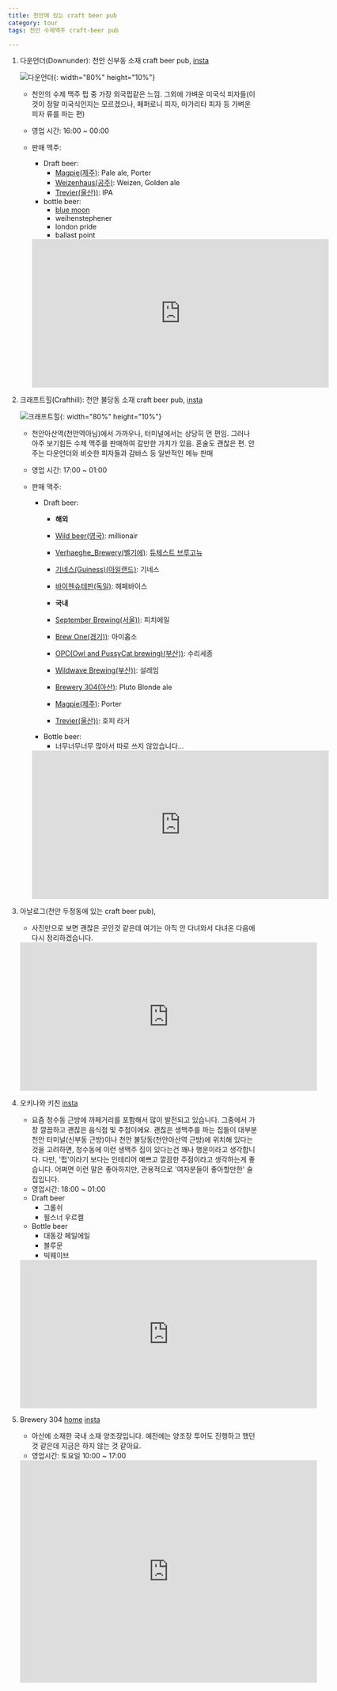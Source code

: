 ```yaml
---
title: 천안에 있는 craft beer pub
category: tour
tags: 천안 수제맥주 craft-beer pub

---
```


1. 다운언더(Downunder): 천안 신부동 소재 craft beer pub, [insta](https://www.instagram.com/pub_downunder/)

    ![다운언더](http://cfile21.uf.tistory.com/image/99EFE33359FDC4101EB384){: width="80%" height="10%"}
    - 천안의 수제 맥주 펍 중 가장 외국펍같은 느낌. 그외에 가벼운 미국식 피자들(이것이 정말 미국식인지는 모르겠으나, 페퍼로니 피자, 마가리타 피자 등 가벼운 피자 류를 파는 편)
    - 영업 시간: 16:00 ~ 00:00
    - 판매 맥주: 
        - Draft beer: 
            - [Magpie(제주)](http://www.magpiebrewing.com): Pale ale, Porter
            - [Weizenhaus(공주)](http://weizenhaus.com/): Weizen, Golden ale
            - [Trevier(울산))](https://www.facebook.com/trevierbrau/): IPA
        - bottle beer: 
            - [blue moon]()
            - weihenstephener
            - london pride
            - ballast point

        <iframe src="https://www.google.com/maps/embed?pb=!1m18!1m12!1m3!1d12775.913897343044!2d127.14496974061093!3d36.81903572911351!2m3!1f0!2f0!3f0!3m2!1i1024!2i768!4f13.1!3m3!1m2!1s0x357b285b9e6c867d%3A0x5b29615104170e73!2s363-13+Sinbu-dong%2C+Dongnam-gu%2C+Cheonan%2C+Chungcheongnam-do!5e0!3m2!1sen!2skr!4v1524818528082" width="600" height="300" frameborder="0" style="border:0" allowfullscreen></iframe>

2. 크래프트힐(Crafthill): 천안 불당동 소재 craft beer pub, [insta](https://www.instagram.com/craft_hill/)

    ![크래프트힐](http://image-logo.alba.kr/%2Fdata_image2%2Fcomlogo%2F201706%2F2017061007121858259_0.jpg){: width="80%" height="10%"}
    - 천안아산역(천안역아님)에서 가까우나, 터미널에서는 상당히 먼 편임. 그러나 아주 보기힘든 수제 맥주를 판매하여 갈만한 가치가 있음. 혼술도 괜찮은 편. 안주는 다운언더와 비슷한 피자들과 감바스 등 일반적인 메뉴 판매
    - 영업 시간: 17:00 ~ 01:00
    - 판매 맥주:
        - Draft beer: 
            - **해외**
            - [Wild beer(영국)](http://www.wildbeerco.com): millionair
            - [Verhaeghe_Brewery(벨기에)](https://en.wikipedia.org/wiki/Verhaeghe_Brewery): [듀체스트 브루고뉴](https://www.beeradvocate.com/beer/profile/641/1745/)
            - [기네스(Guiness)(아일랜드)](https://www.guinness.com): 기네스
            - [바이헨슈테판(독일)](https://www.weihenstephaner.de/en/): 헤페바이스

            - **국내**
            - [September Brewing(서울))](https://www.facebook.com/septemberbrewing/): 피치에일
            - [Brew One(경기))](https://www.facebook.com/BrewOneBrewery/): 아이홉소
            - [OPC(Owl and PussyCat brewing)(부산))](https://www.facebook.com/opc.taproom/): 수리세종
            - [Wildwave Brewing(부산))](https://www.facebook.com/wildwave.brew/): 설레임 
            - [Brewery 304(아산)](https://www.brewery304.com): Pluto Blonde ale
            - [Magpie(제주)](http://www.magpiebrewing.com): Porter
            - [Trevier(울산))](https://www.facebook.com/trevierbrau/): 호피 라거
        - Bottle beer:
            - 너무너무너무 많아서 따로 쓰지 않았습니다...

        <iframe src="https://www.google.com/maps/embed?pb=!1m18!1m12!1m3!1d3194.736094708067!2d127.10478401562047!3d36.80087737994841!2m3!1f0!2f0!3f0!3m2!1i1024!2i768!4f13.1!3m3!1m2!1s0x357ad80c80f7e719%3A0x70df15fcf376c7!2z7YGs656Y7ZSE7Yq47Z6Q!5e0!3m2!1sen!2skr!4v1524819391577" width="600" height="300" frameborder="0" style="border:0" allowfullscreen></iframe>

3. 아날로그(천안 두정동에 있는 craft beer pub), 
    - 사진만으로 보면 괜찮은 곳인것 같은데 여기는 아직 안 다녀와서 다녀온 다음에 다시 정리하겠습니다. 
    
    <iframe src="https://www.google.com/maps/embed?pb=!1m14!1m8!1m3!1d12773.546516068598!2d127.1376784!3d36.8332155!3m2!1i1024!2i768!4f13.1!3m3!1m2!1s0x0%3A0x507acd6d6fd8c66!2z7JWE64Kg66Gc6re4!5e0!3m2!1sen!2skr!4v1524898205172" width="600" height="300" frameborder="0" style="border:0" allowfullscreen></iframe>

4. 오키나와 키친 [insta](https://www.instagram.com/okinawakitchen306/)
    - 요즘 청수동 근방에 까페거리를 포함해서 많이 발전되고 있습니다. 그중에서 가장 깔끔하고 괜찮은 음식점 및 주점이에요. 괜찮은 생맥주를 파는 집들이 대부분 천안 터미널(신부동 근방)이나 천안 불당동(천안아산역 근방)에 위치해 있다는 것을 고려하면, 청수동에 이런 생맥주 집이 있다는건 꽤나 행운이라고 생각합니다. 다만, '펍'이라기 보다는 인테리어 예쁘고 깔끔한 주점이라고 생각하는게 좋습니다. 어쩌면 이런 말은 좋아하지만, 관용적으로 '여자분들이 좋아할만한' 술집입니다. 
    - 영업시간: 18:00 ~ 01:00
    - Draft beer
        - 그롤쉬 
        - 필스너 우르켈
    - Bottle beer
        - 대동강 페일에일
        - 블루문
        - 빅웨이브

    <iframe src="http://map2.daum.net/map/mapservice?MX=536443&MY=912297&SCALE=2.5&IW=565&IH=308&COORDSTM=WCONGNAMUL" width="600" height="300" frameborder="0" style="border:0" allowfullscreen></iframe>

5. Brewery 304 [home](https://www.brewery304.com) [insta](https://www.instagram.com/brewery304/)
    - 아산에 소재한 국내 소재 양조장입니다. 예전에는 양조장 투어도 진행하고 했던 것 같은데 지금은 하지 않는 것 같아요. 
    - 영업시간: 토요일 10:00 ~ 17:00

    <iframe src="https://www.google.com/maps/embed?pb=!1m18!1m12!1m3!1d3193.196393381009!2d127.0604384156213!3d36.837772279940715!2m3!1f0!2f0!3f0!3m2!1i1024!2i768!4f13.1!3m3!1m2!1s0x357b276a6132945b%3A0xf499142c1afc399b!2z67iM66Oo7Ja066asMzA0IOyImOygnOunpeyjvA!5e0!3m2!1sen!2skr!4v1524898852445" width="600" height="450" frameborder="0" style="border:0" allowfullscreen></iframe>